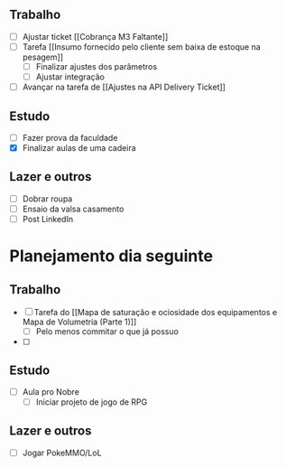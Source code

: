 ## Trabalho
- [ ] Ajustar ticket [[Cobrança M3 Faltante]]
- [ ] Tarefa [[Insumo fornecido pelo cliente sem baixa de estoque na pesagem]]
	- [ ] Finalizar ajustes dos parâmetros
	- [ ] Ajustar integração
- [ ] Avançar na tarefa de [[Ajustes na API Delivery Ticket]]
## Estudo
- [ ] Fazer prova da faculdade
- [x] Finalizar aulas de uma cadeira
## Lazer e outros
- [ ] Dobrar roupa
- [ ] Ensaio da valsa casamento
- [ ] Post LinkedIn

# Planejamento dia seguinte
## Trabalho
- [ ] Tarefa do [[Mapa de saturação e ociosidade dos equipamentos e Mapa de Volumetria (Parte 1)]]
	- [ ] Pelo menos commitar o que já possuo
- [ ] 
## Estudo
- [ ] Aula pro Nobre
	- [ ] Iniciar projeto de jogo de RPG
## Lazer e outros
- [ ] Jogar PokeMMO/LoL


